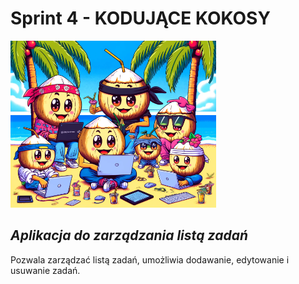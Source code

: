 # Sprint 4 - KODUJĄCE KOKOSY

![App look](./assets/cover.png)

## _Aplikacja do zarządzania listą zadań_

Pozwala zarządzać listą zadań, umożliwia dodawanie, edytowanie i usuwanie zadań.

